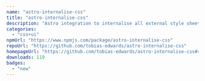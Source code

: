 ```yaml
---
name: "astro-internalise-css"
title: "astro-internalise-css"
description: "Astro integration to internalise all external style sheets in HTML files."
categories:
  - "css+ui"
npmUrl: "https://www.npmjs.com/package/astro-internalise-css"
repoUrl: "https://github.com/tobias-edwards/astro-internalise-css"
homepageUrl: "https://github.com/tobias-edwards/astro-internalise-css#readme"
downloads: 119
badges:
  - "new"
---
```

